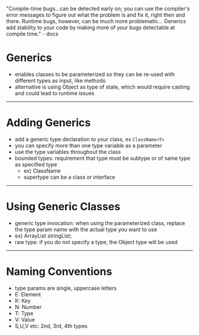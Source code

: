 "Compile-time bugs...can be detected early on; you can use the compiler's error messages to figure out what the problem is and fix it, right then and there. Runtime bugs, however, can be much more problematic... Generics add stability to your code by making more of your bugs detectable at compile time." - docs

# Generics
- enables classes to be parameterized so they can be re-used with different types as input, like methods
- alternative is using Object as type of state, which would require casting and could lead to runtime issues

---

# Adding Generics
- add a generic type declaration to your class, ex `ClassName<T>`
- you can specify more than one type variable as a parameter
- use the type variables throughout the class
- bounded types: requirement that type must be subtype or of same type as specified type
    - ex) ClassName<T extends SuperType>
    - supertype can be a class or interface
---

# Using Generic Classes
- generic type invocation: when using the parameterized class, replace the type param name with the actual type you want to use
- ex) ArrayList<String> stringList;
- raw type: if you do not specify a type, the Object type will be used

---

# Naming Conventions
- type params are single, uppercase letters
- E: Element
- K: Key
- N: Number
- T: Type
- V: Value
- S,U,V etc: 2nd, 3rd, 4th types
